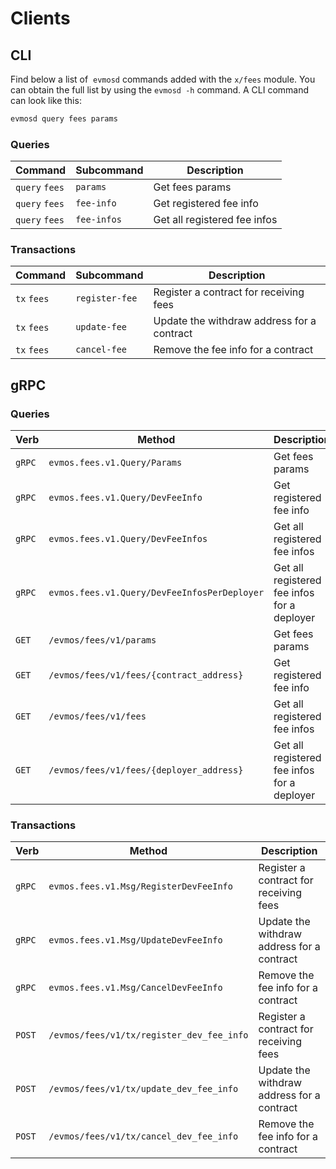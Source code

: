 <!--
order: 8
-->

# Clients

## CLI

Find below a list of  `evmosd` commands added with the  `x/fees` module. You can obtain the full list by using the `evmosd -h` command. A CLI command can look like this:

```bash
evmosd query fees params
```

### Queries

| Command        | Subcommand    | Description                    |
| -------------- | ------------- | ------------------------------ |
| `query` `fees` | `params`      | Get fees params                |
| `query` `fees` | `fee-info`    | Get registered fee info        |
| `query` `fees` | `fee-infos`   | Get all registered fee infos   |

### Transactions

| Command     | Subcommand      | Description                                |
| ----------- | --------------- | ------------------------------------------ |
| `tx` `fees` | `register-fee`  | Register a contract for receiving fees     |
| `tx` `fees` | `update-fee`    | Update the withdraw address for a contract |
| `tx` `fees` | `cancel-fee`    | Remove the fee info for a contract         |

## gRPC

### Queries

| Verb   | Method                                       | Description                                 |
| ------ | -------------------------------------------- | ------------------------------------------- |
| `gRPC` | `evmos.fees.v1.Query/Params`                 | Get fees params                             |
| `gRPC` | `evmos.fees.v1.Query/DevFeeInfo`             | Get registered fee info                     |
| `gRPC` | `evmos.fees.v1.Query/DevFeeInfos`            | Get all registered fee infos                |
| `gRPC` | `evmos.fees.v1.Query/DevFeeInfosPerDeployer` | Get all registered fee infos for a deployer |
| `GET`  | `/evmos/fees/v1/params`                      | Get fees params                             |
| `GET`  | `/evmos/fees/v1/fees/{contract_address}`     | Get registered fee info                     |
| `GET`  | `/evmos/fees/v1/fees`                        | Get all registered fee infos                |
| `GET`  | `/evmos/fees/v1/fees/{deployer_address}`     | Get all registered fee infos for a deployer |

### Transactions

| Verb   | Method                                    | Description                                |
| ------ | ----------------------------------------- | ------------------------------------------ |
| `gRPC` | `evmos.fees.v1.Msg/RegisterDevFeeInfo`    | Register a contract for receiving fees     |
| `gRPC` | `evmos.fees.v1.Msg/UpdateDevFeeInfo`      | Update the withdraw address for a contract |
| `gRPC` | `evmos.fees.v1.Msg/CancelDevFeeInfo`      | Remove the fee info for a contract         |
| `POST`  | `/evmos/fees/v1/tx/register_dev_fee_info` | Register a contract for receiving fees     |
| `POST`  | `/evmos/fees/v1/tx/update_dev_fee_info`   | Update the withdraw address for a contract |
| `POST`  | `/evmos/fees/v1/tx/cancel_dev_fee_info`   | Remove the fee info for a contract         |
